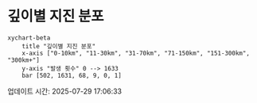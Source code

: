 # 깊이별 지진 분포

```mermaid
xychart-beta
    title "깊이별 지진 분포"
    x-axis ["0-10km", "11-30km", "31-70km", "71-150km", "151-300km", "300km+"]
    y-axis "발생 횟수" 0 --> 1633
    bar [502, 1631, 68, 9, 0, 1]
```

업데이트 시간: 2025-07-29 17:06:33
